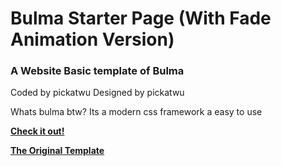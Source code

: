 <h1>Bulma Starter Page (With Fade Animation Version)</h1>
<h3>
A Website Basic template of Bulma
</h3>
<p>
Coded by pickatwu
Designed by pickatwu
</p>

<p>
Whats bulma btw?
Its a modern css framework 
a easy to use 
</p>
<a href="https://pickatwu.github.io/bulma-test/"><strong>Check it out!</strong></a>

<a href="https://github.com/pickatwu/Bulma-Starter-Page"><strong>The Original Template</strong></a>
